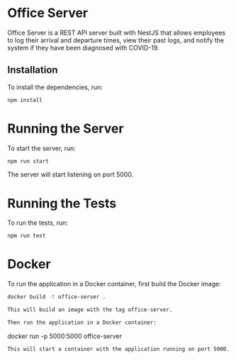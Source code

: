 # Office Server
Office Server is a REST API server built with NestJS that allows employees to log their arrival and departure times, view their past logs, and notify the system if they have been diagnosed with COVID-19.

## Installation
To install the dependencies, run:
```bash
npm install
```

# Running the Server
To start the server, run:
```bash
npm run start
```

The server will start listening on port 5000.

# Running the Tests
To run the tests, run:
```bash
npm run test
```

# Docker
To run the application in a Docker container, first build the Docker image:

```bash
docker build -t office-server .

This will build an image with the tag office-server.

Then run the application in a Docker container:
```
docker run -p 5000:5000 office-server
```bash
This will start a container with the application running on port 5000.
